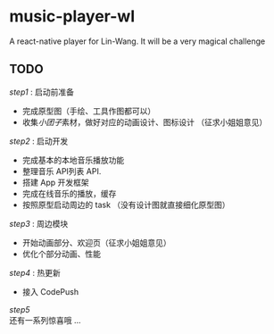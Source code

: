 # music-player-wl
A react-native player for Lin-Wang. It will be a very magical challenge

## TODO
*step1* : 启动前准备
  * 完成原型图（手绘、工具作图都可以）  
  * 收集*小团子*素材，做好对应的动画设计、图标设计 （征求小姐姐意见）
  
*step2* : 启动开发
  * 完成基本的本地音乐播放功能   
  * 整理音乐 API列表 API.  
  * 搭建 App 开发框架  
  * 完成在线音乐的播放，缓存  
  * 按照原型启动周边的 task （没有设计图就直接细化原型图）  
  
*step3* : 周边模块  
 * 开始动画部分、欢迎页（征求小姐姐意见）  
  * 优化个部分动画、性能  
  
*step4* : 热更新  
  * 接入 CodePush   

*step5*  
  还有一系列惊喜哦 ...
